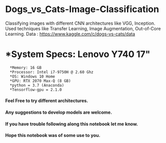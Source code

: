 # Dogs_vs_Cats-Image-Classification
Classifying images with different CNN architectures like VGG, Inception. 
Used techniques like Transfer Learning, Image Augmentation, Out-of-Core Learning. 
Data : https://www.kaggle.com/c/dogs-vs-cats/data

# *System Specs: Lenovo Y740 17"
      *Memory: 16 GB
      *Processor: Intel i7-9750H @ 2.60 Ghz
      *OS: Windows 10 Home
      *GPU: RTX 2070 Max-Q (8 GB)
      *python = 3.7 (Anaconda)
      *Tensorflow-gpu = 2.1.0

<h4>Feel Free to try different architectures.</h4>
<h4> Any suggestions to develop models are welcome.</h4>
<h4>If you have trouble following along this notebook let me know.</h4>
<h4>Hope this notebook was of some use to you.</h4>
